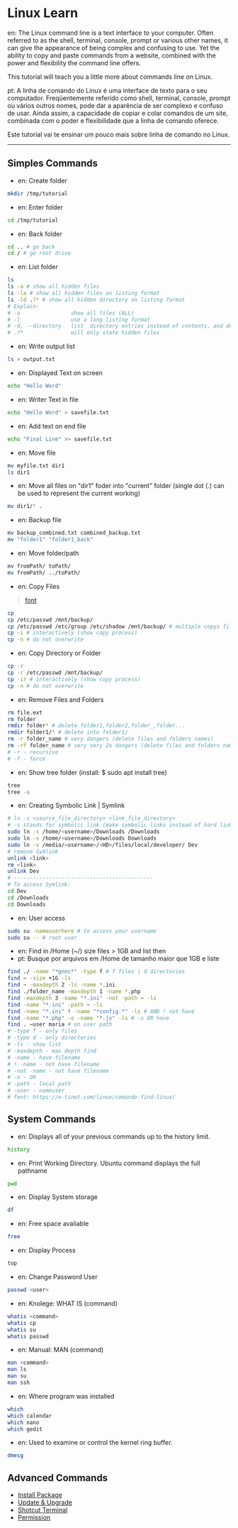 # Linux Learn

en: The Linux command line is a text interface to your computer. Often referred to as the shell, terminal, console, prompt or various other names, it can give the appearance of being complex and confusing to use. Yet the ability to copy and paste commands from a website, combined with the power and flexibility the command line offers.

This tutorial will teach you a little more about commands line on Linux.

pt: A linha de comando do Linux é uma interface de texto para o seu computador. Freqüentemente referido como shell, terminal, console, prompt ou vários outros nomes, pode dar a aparência de ser complexo e confuso de usar. Ainda assim, a capacidade de copiar e colar comandos de um site, combinada com o poder e flexibilidade que a linha de comando oferece.

Este tutorial vai te ensinar um pouco mais sobre linha de comando no Linux.

---

## Simples Commands

* en: Create folder
```bash
mkdir /tmp/tutorial
```
* en: Enter folder
```bash
cd /tmp/tutorial
```
* en: Back folder
```bash
cd .. # go back
cd / # go root drive
```
* en: List folder
```bash
ls
ls -a # show all hidden files
ls -la # show all hidden files on listing format
ls -ld .?* # show all hidden directory on listing format
# Explain:
# -a                show all files (ALL)
# -l                use a long listing format
# -d, --directory   list  directory entries instead of contents, and do not dereference /media/natancabral/FILES/developer/olic links
# .?*               will only state hidden files 
```
* en: Write output list
```bash
ls > output.txt
```
* en: Displayed Text on screen
```bash
echo "Hello Word"
```
* en: Writer Text in file
```bash
echo "Hello Word" > savefile.txt
```
* en: Add text on end file 
```bash
echo "Final Line" >> savefile.txt  
```
* en: Move file
```bash
mv myfile.txt dir1
ls dir1
```
* en: Move all files on "dir1" foder into "current" folder (single dot (.) can be used to represent the current working)
```bash
mv dir1/* .
```
* en: Backup file
```bash
mv backup_combined.txt combined_backup.txt
mv "folder1" "folder1_back"
```
* en: Move folder/path
```bash
mv fromPath/ toPath/
mv fromPath/ ../toPath/
```
* en: Copy Files
> [font](https://www.linuxtechi.com/cp-command-examples-linux-beginners)
```bash
cp
cp /etc/passwd /mnt/backup/
cp /etc/passwd /etc/group /etc/shadow /mnt/backup/ # multiple copys file to /mnt/backup/
cp -i # interactively (show copy process)
cp -n # do not overwrite
```
* en: Copy Directory or Folder
```bash
cp -r 
cp -r /etc/passwd /mnt/backup/
cp -ir # interactively (show copy process)
cp -n # do not overwrite
```
* en: Remove Files and Folders
```bash
rm file.ext
rm folder
rmdir folder* # delete folder1,folder2,folder_,folder... 
rmdir folder1/* # delete into folder1/
rm -r folder_name # very dangers (delete files and folders names)
rm -rf folder_name # very very 2x dangers (delete files and folders names)
# -r - recursive
# -f - force
```
* en: Show tree folder (install: $ sudo apt install tree)
```bash
tree
tree -a
```
* en: Creating Symbolic Link | Symlink
```bash
# ln -s <source_file_directory> <link_file_directory>
# -s stands for symbolic link (make symbolic links instead of hard links)
sudo ln -s /home/<username>/Downloads /Downloads
sudo ln -s /home/<username>/Downloads Downloads
sudo ln -s /media/<username>/<HD>/files/local/developer/ Dev
# remove Symlink
unlink <link>
rm <link>
unlink Dev
# --------------------------------------------
# To access Symlink:
cd Dev
cd /Downloads
cd Downloads
```
* en: User access
```bash
sudo su -nameuserhere # to access your username
sudo su -- # root user
```
* en: Find in /Home (~/) size files > 1GB and list then
* pt: Busque por arquivos em /Home de tamanho maior que 1GB e liste
```bash
find ./ -name "*gnnc*" -type f # f files | d directories
find ~ -size +1G -ls
find ~ -maxdepth 2 -ls -name *.ini
find ./folder_name -maxdepth 1 -name *.php
find -maxdepth 3 -name "*.ini" -not -path ~ -ls
find -name "*.ini" -path ~ -ls
find -name "*.ini" ! -name "*config.*" -ls # AND ! not have
find -name "*.php" -o -name "*.js" -ls # -o OR have
find . –user maria # on user path
# -type f - only files
# -type d - only directories
# -ls - show list
# -maxdepth - max depth find 
# -name - have filename
# ! -name - not have filename
# -not -name - not have filename
# -o - OR
# -path - local path
# -user - nameuser
# font: https://e-tinet.com/linux/comando-find-linux/
```

## System Commands

* en: Displays all of your previous commands up to the history limit.
```bash
history
```
* en: Print Working Directory. Ubuntu command displays the full pathname 
```bash
pwd
```
* en: Display System storage
```bash
df
```
* en: Free space avaliable
```bash
free
```
* en: Display Process
```bash
top
```
* en: Change Password User
```bash
passwd <user>
```
* en: Knolege: WHAT IS (command)
```bash
whatis <command>
whatis cp
whatis su
whatis passwd
```
* en: Manual: MAN (command)
```bash
man <command>
man ls
man su
man ssh
```
* en: Where program was installed
```bash
which
which calendar
which nano
which gedit
```
* en: Used to examine or control the kernel ring buffer.
```bash
dmesg
```

## Advanced Commands

* [Install Package](install-package.md)
* [Update & Upgrade](update-and-upgrade.md)
* [Shotcut Terminal](create-personal-shotcut-terminal.md)
* [Permission](permission.md)


